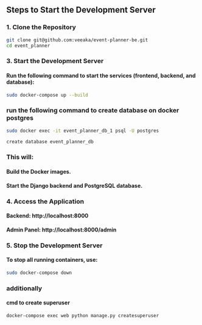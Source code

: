 ## Steps to Start the Development Server

### 1. Clone the Repository
```bash
git clone git@github.com:veeaka/event-planner-be.git
cd event_planner
```

### 3. Start the Development Server

#### Run the following command to start the services (frontend, backend, and database):
```bash
sudo docker-compose up --build
```

### run the following command to create database on docker postgres
```bash
sudo docker exec -it event_planner_db_1 psql -U postgres

create database event_planner_db
```
### This will:

####    Build the Docker images.
####    Start the Django backend and PostgreSQL database.

### 4. Access the Application
####    Backend: http://localhost:8000
####    Admin Panel: http://localhost:8000/admin

### 5. Stop the Development Server

#### To stop all running containers, use:
```bash
sudo docker-compose down
```

### additionally 
#### cmd to create superuser

```bash
docker-compose exec web python manage.py createsuperuser
```